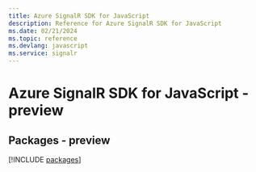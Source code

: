 ```yaml
---
title: Azure SignalR SDK for JavaScript
description: Reference for Azure SignalR SDK for JavaScript
ms.date: 02/21/2024
ms.topic: reference
ms.devlang: javascript
ms.service: signalr
---
```

# Azure SignalR SDK for JavaScript - preview
## Packages - preview
[!INCLUDE [packages](signalr-index.md)]